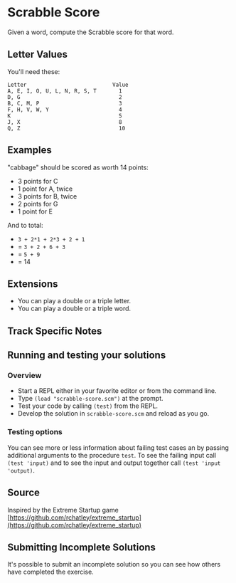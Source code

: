 # Scrabble Score

Given a word, compute the Scrabble score for that word.

## Letter Values

You'll need these:

```text
Letter                           Value
A, E, I, O, U, L, N, R, S, T       1
D, G                               2
B, C, M, P                         3
F, H, V, W, Y                      4
K                                  5
J, X                               8
Q, Z                               10
```

## Examples

"cabbage" should be scored as worth 14 points:

- 3 points for C
- 1 point for A, twice
- 3 points for B, twice
- 2 points for G
- 1 point for E

And to total:

- `3 + 2*1 + 2*3 + 2 + 1`
- = `3 + 2 + 6 + 3`
- = `5 + 9`
- = 14

## Extensions

- You can play a double or a triple letter.
- You can play a double or a triple word.

## Track Specific Notes

## Running and testing your solutions

### Overview


* Start a REPL either in your favorite editor or from
the command line\.
* Type `(load "scrabble-score.scm")` at the prompt\.
* Test your code by calling `(test)` from the REPL\.
* Develop the solution in `scrabble-score.scm` and reload as you go\.

### Testing options

You can see more or less information about
failing test cases an by passing additional arguments to the
procedure `test`\.
To see the failing input call `(test 'input)` and to see the input and output together call `(test 'input 'output)`\.

## Source

Inspired by the Extreme Startup game [https://github.com/rchatley/extreme_startup](https://github.com/rchatley/extreme_startup)

## Submitting Incomplete Solutions
It's possible to submit an incomplete solution so you can see how others have completed the exercise.
